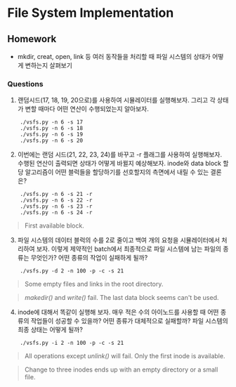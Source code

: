 # File System Implementation

## Homework

- mkdir, creat, open, link 등 여러 동작들을 처리할 때 파일 시스템의 상태가 어떻게 변하는지 살펴보기

### Questions

1. 랜덤시드(17, 18, 19, 20으로)를 사용하여 시뮬레이터를 실행해보자. 그리고 각 상태가 변할 때마다 어떤 연산이 수행되었는지 알아보자.
```
    ./vsfs.py -n 6 -s 17
    ./vsfs.py -n 6 -s 18
    ./vsfs.py -n 6 -s 19
    ./vsfs.py -n 6 -s 20
```

2. 이번에는 랜덤 시드(21, 22, 23, 24)를 바꾸고 -r 플래그를 사용하여 실행해보자. 수행된 연산이 출력되면 상태가 어떻게 바뀔지 예상해보자. inode와 data block 할당 알고리즘이 어떤 블럭들을 할당하기를 선호할지의 측면에서 내릴 수 있는 결론은?
```
    ./vsfs.py -n 6 -s 21 -r
    ./vsfs.py -n 6 -s 22 -r
    ./vsfs.py -n 6 -s 23 -r
    ./vsfs.py -n 6 -s 24 -r
```

>   First available block.


3. 파일 시스템의 데이터 블럭의 수를 2로 줄이고 백여 개의 요청을 시뮬레이터에서 처리하여 보자. 이렇게 제약적인 batch에서 최종적으로 파일 시스템에 남는 파일의 종류는 무엇인가? 어떤 종류의 작업이 실패하게 될까?
```
    ./vsfs.py -d 2 -n 100 -p -c -s 21
```

>   Some empty files and links in the root directory. 

>   _makedir()_ and _write()_ fail. The last data block seems can't be used.


4. inode에 대해서 똑같이 실행해 보자. 매우 적은 수의 아이노드를 사용할 때 어떤 종류의 작업들이 성공할 수 있을까? 어떤 종류가 대체적으로 실패할까? 파일 시스템의 최종 상태는 어떻게 될까?
```
    ./vsfs.py -i 2 -n 100 -p -c -s 21
```
>   All operations except _unlink()_ will fail. Only the first inode is available.

>   Change to three inodes ends up with an empty directory or a small file.
